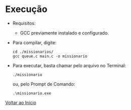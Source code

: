 
# Execução
  - Requisitos:
    - GCC previamente instalado e configurado.
  - Para compilar, digite:
  
        cd ./missionarios/
        gcc queue.c main.c -o missionario
  - Para executar, basta chamar pelo arquivo no Terminal:
  
        ./missionario
    ou, pelo Prompt de Comando:

        .\missionario.exe


[Voltar ao Início](https://github.com/paodealho404/ai/)
